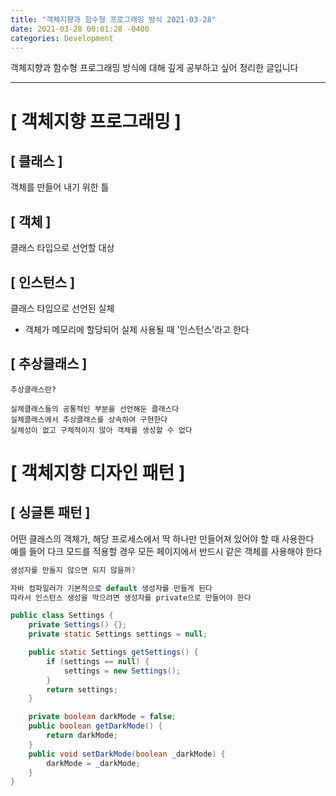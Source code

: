 ```yaml
---
title: "객체지향과 함수형 프로그래밍 방식 2021-03-28"
date: 2021-03-28 00:01:28 -0400
categories: Development
---
```


객체지향과 함수형 프로그래밍 방식에 대해 깊게 공부하고 싶어 정리한 글입니다
<hr/>

# [ 객체지향 프로그래밍 ]

## [ 클래스 ]
객체를 만들어 내기 위한 틀

## [ 객체 ]
클래스 타입으로 선언할 대상

## [ 인스턴스 ]
클래스 타입으로 선언된 실체
- 객체가 메모리에 할당되어 실제 사용될 때 '인스턴스'라고 한다


## [ 추상클래스 ]
```
추상클래스란?

실체클래스들의 공통적인 부분을 선언해둔 클래스다
실체클래스에서 추상클래스를 상속하여 구현한다 
실체성이 없고 구체적이지 않아 객체를 생성할 수 없다
```

# [ 객체지향 디자인 패턴 ]

## [ 싱글톤 패턴 ]
어떤 클래스의 객체가, 해당 프로세스에서 딱 하나만 만들어져 있어야 할 때 사용한다<br>
예를 들어 다크 모드를 적용할 경우 모든 페이지에서 반드시 같은 객체를 사용해야 한다

```java
생성자를 만들지 않으면 되지 않을까?

자바 컴파일러가 기본적으로 default 생성자를 만들게 된다
따라서 인스턴스 생성을 막으려면 생성자를 private으로 만들어야 한다

public class Settings {
    private Settings() {};
    private static Settings settings = null;

    public static Settings getSettings() {
        if (settings == null) {
            settings = new Settings();
        }
        return settings;
    }

    private boolean darkMode = false;
    public boolean getDarkMode() {
        return darkMode;
    }
    public void setDarkMode(boolean _darkMode) {
        darkMode = _darkMode;
    }
}
```
